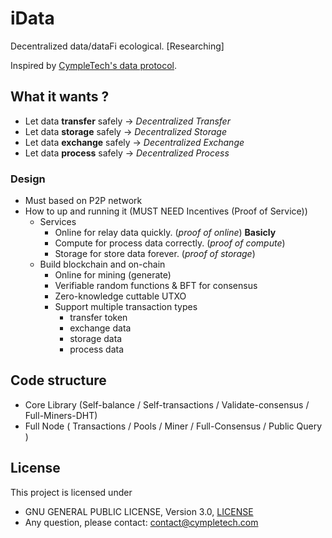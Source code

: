 # iData
Decentralized data/dataFi ecological. [Researching]

Inspired by [CympleTech's data protocol](https://github.com/CympleTech/data-protocol).

## What it wants ?
- Let data **transfer** safely -> *Decentralized Transfer*
- Let data **storage**  safely -> *Decentralized Storage*
- Let data **exchange** safely -> *Decentralized Exchange*
- Let data **process**  safely -> *Decentralized Process*

### Design
- Must based on P2P network
- How to up and running it (MUST NEED Incentives (Proof of Service))
  - Services
    - Online for relay data quickly. (*proof of online*) **Basicly**
    - Compute for process data correctly. (*proof of compute*)
    - Storage for store data forever. (*proof of storage*)
  - Build blockchain and on-chain
    - Online for mining (generate)
    - Verifiable random functions & BFT for consensus
    - Zero-knowledge cuttable UTXO
    - Support multiple transaction types
      - transfer token
      - exchange data
      - storage data
      - process data

## Code structure
- Core Library (Self-balance / Self-transactions / Validate-consensus / Full-Miners-DHT)
- Full Node ( Transactions / Pools / Miner / Full-Consensus / Public Query )

## License

This project is licensed under

 * GNU GENERAL PUBLIC LICENSE, Version 3.0, [LICENSE](LICENSE)
 * Any question, please contact: contact@cympletech.com
